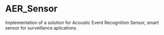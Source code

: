 # AER_Sensor
Implementation of a solution for Acoustic Event Recognition Sensor,  smart sensor for surveillance aplications. 

